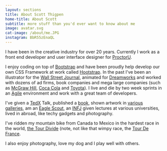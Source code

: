 ```yaml
---
layout: sections
title: About Scott Thigpen
home-title: About Scott
subtitle: more stuff than you'd ever want to know about me
image: avatar.svg
cat-image: /about/me.JPG
instagram: BbR55zEnaQL
---
```


I have been in the creative industry for over 20 years. Currently I work as a front end developer and user interface designer for [ProctorU](https://www.proctoru.com/).

I enjoy coding on top of [Bootstrap](https://getbootstrap.com/docs/4.0/getting-started/introduction/) and have been proudly help develop our own CSS Framework at work called [Hootstrap](https://proctoru.github.io/hootstrap/). In the past I've been an illustrator for the [Wall Street Journal](https://www.wsj.com/), animated for [Dreamworks](http://www.dreamworksanimation.com/) and worked with dozens of ad firms, book companies and mega large companies (such as [McGraw Hill](https://www.mheducation.com/), [Coca Cola](https://us.coca-cola.com/) and [Toyota](https://www.toyota.com/)). I live and die by two week sprints in an [Agile](https://serraview.com/what-does-the-agile-work-environment-look-like/) environment and work with a great team of developers.

I've given a [TedX](https://www.youtube.com/watch?v=7LI1JnKKehU) Talk, published a [book](https://www.amazon.com/Trail-Magic-Art-Soft-Pedaling-ebook/dp/B00NJQZ6GK), shown artwork in [various galleries](https://nakedartusa.com/pages/scott-thigpen), am an [Eagle Scout](<https://en.wikipedia.org/wiki/Eagle_Scout_(Boy_Scouts_of_America)>), an [INFJ](https://www.16personalities.com/infj-personality) given lectures at various universities, lived in abroad, like techy gadgets and photography.

I've ridden my mountain bike from Canada to Mexico in the hardest race in the world, [the Tour Divide](http://b-metro.com/the-adventurers-ride-the-divide/14562/) (note, not like that wimpy race, the [Tour De France](https://www.letour.fr/en/).

I also enjoy photography, love my dog and I play well with others.

